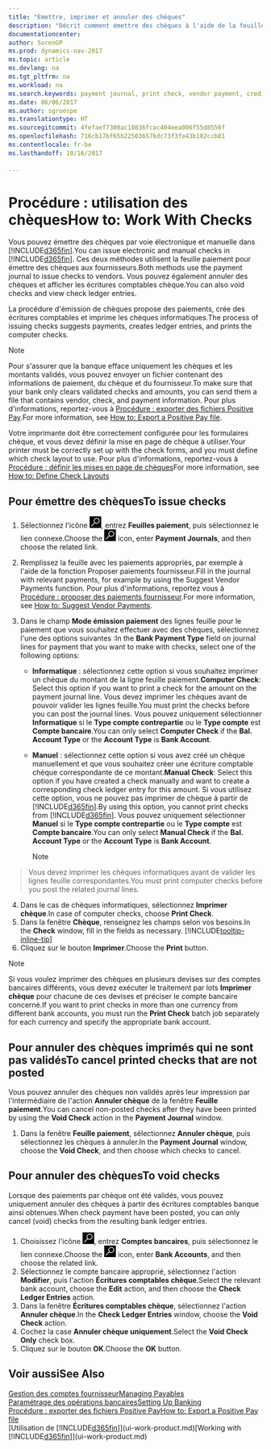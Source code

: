 ```yaml
---
title: "Emettre, imprimer et annuler des chèques"
description: "Décrit comment émettre des chèques à l'aide de la feuille paiement, imprimer des chèques, et annuler ou afficher les écritures comptables chèque dans Dynamics NAV."
documentationcenter: 
author: SorenGP
ms.prod: dynamics-nav-2017
ms.topic: article
ms.devlang: na
ms.tgt_pltfrm: na
ms.workload: na
ms.search.keywords: payment journal, print check, vendor payment, creditor, debt, balance due, AP
ms.date: 06/06/2017
ms.author: sgroespe
ms.translationtype: HT
ms.sourcegitcommit: 4fefaef7380ac10836fcac404eea006f55d8556f
ms.openlocfilehash: 716cb17bf65b225036576dc73f3fe43b102ccb81
ms.contentlocale: fr-be
ms.lasthandoff: 10/16/2017

---
```

# <a name="how-to-work-with-checks"></a><span data-ttu-id="5e117-103">Procédure : utilisation des chèques</span><span class="sxs-lookup"><span data-stu-id="5e117-103">How to: Work With Checks</span></span>
<span data-ttu-id="5e117-104">Vous pouvez émettre des chèques par voie électronique et manuelle dans [!INCLUDE[d365fin](includes/d365fin_md.md)].</span><span class="sxs-lookup"><span data-stu-id="5e117-104">You can issue electronic and manual checks in [!INCLUDE[d365fin](includes/d365fin_md.md)].</span></span> <span data-ttu-id="5e117-105">Ces deux méthodes utilisent la feuille paiement pour émettre des chèques aux fournisseurs.</span><span class="sxs-lookup"><span data-stu-id="5e117-105">Both methods use the payment journal to issue checks to vendors.</span></span> <span data-ttu-id="5e117-106">Vous pouvez également annuler des chèques et afficher les écritures comptables chèque.</span><span class="sxs-lookup"><span data-stu-id="5e117-106">You can also void checks and view check ledger entries.</span></span>

<span data-ttu-id="5e117-107">La procédure d'émission de chèques propose des paiements, crée des écritures comptables et imprime les chèques informatiques.</span><span class="sxs-lookup"><span data-stu-id="5e117-107">The process of issuing checks suggests payments, creates ledger entries, and prints the computer checks.</span></span>

> [!NOTE]  
>   <span data-ttu-id="5e117-108">Pour s'assurer que la banque efface uniquement les chèques et les montants validés, vous pouvez envoyer un fichier contenant des informations de paiement, du chèque et du fournisseur.</span><span class="sxs-lookup"><span data-stu-id="5e117-108">To make sure that your bank only clears validated checks and amounts, you can send them a file that contains vendor, check, and payment information.</span></span> <span data-ttu-id="5e117-109">Pour plus d'informations, reportez-vous à [Procédure : exporter des fichiers Positive Pay](finance-how-positive-pay.md).</span><span class="sxs-lookup"><span data-stu-id="5e117-109">For more information, see [How to: Export a Positive Pay file](finance-how-positive-pay.md).</span></span>

<span data-ttu-id="5e117-110">Votre imprimante doit être correctement configurée pour les formulaires chèque, et vous devez définir la mise en page de chèque à utiliser.</span><span class="sxs-lookup"><span data-stu-id="5e117-110">Your printer must be correctly set up with the check forms, and you must define which check layout to use.</span></span> <span data-ttu-id="5e117-111">Pour plus d'informations, reportez-vous à [Procédure : définir les mises en page de chèques](finance-how-define-check-layouts.md)</span><span class="sxs-lookup"><span data-stu-id="5e117-111">For more information, see [How to: Define Check Layouts](finance-how-define-check-layouts.md)</span></span>

## <a name="to-issue-checks"></a><span data-ttu-id="5e117-112">Pour émettre des chèques</span><span class="sxs-lookup"><span data-stu-id="5e117-112">To issue checks</span></span>
1. <span data-ttu-id="5e117-113">Sélectionnez l'icône ![Page ou état pour la recherche](media/ui-search/search_small.png "Page ou état pour la recherche"), entrez **Feuilles paiement**, puis sélectionnez le lien connexe.</span><span class="sxs-lookup"><span data-stu-id="5e117-113">Choose the ![Search for Page or Report](media/ui-search/search_small.png "Search for Page or Report icon") icon, enter **Payment Journals**, and then choose the related link.</span></span>
2. <span data-ttu-id="5e117-114">Remplissez la feuille avec les paiements appropriés, par exemple à l'aide de la fonction Proposer paiements fournisseur.</span><span class="sxs-lookup"><span data-stu-id="5e117-114">Fill in the journal with relevant payments, for example by using the Suggest Vendor Payments function.</span></span> <span data-ttu-id="5e117-115">Pour plus d'informations, reportez vous à [Procédure : proposer des paiements fournisseur](payables-how-suggest-vendor-payments.md).</span><span class="sxs-lookup"><span data-stu-id="5e117-115">For more information, see [How to: Suggest Vendor Payments](payables-how-suggest-vendor-payments.md).</span></span>
3. <span data-ttu-id="5e117-116">Dans le champ **Mode émission paiement** des lignes feuille pour le paiement que vous souhaitez effectuer avec des chèques, sélectionnez l'une des options suivantes :</span><span class="sxs-lookup"><span data-stu-id="5e117-116">In the **Bank Payment Type** field on journal lines for payment that you want to make with checks, select one of the following options:</span></span>

   * <span data-ttu-id="5e117-117">**Informatique** : sélectionnez cette option si vous souhaitez imprimer un chèque du montant de la ligne feuille paiement.</span><span class="sxs-lookup"><span data-stu-id="5e117-117">**Computer Check**: Select this option if you want to print a check for the amount on the payment journal line.</span></span> <span data-ttu-id="5e117-118">Vous devez imprimer les chèques avant de pouvoir valider les lignes feuille.</span><span class="sxs-lookup"><span data-stu-id="5e117-118">You must print the checks before you can post the journal lines.</span></span> <span data-ttu-id="5e117-119">Vous pouvez uniquement sélectionner **Informatique** si le **Type compte contrepartie** ou le **Type compte** est **Compte bancaire**.</span><span class="sxs-lookup"><span data-stu-id="5e117-119">You can only select **Computer Check** if the **Bal. Account Type** or the **Account Type** is **Bank Account**.</span></span>
   * <span data-ttu-id="5e117-120">**Manuel** : sélectionnez cette option si vous avez créé un chèque manuellement et que vous souhaitez créer une écriture comptable chèque correspondante de ce montant.</span><span class="sxs-lookup"><span data-stu-id="5e117-120">**Manual Check**: Select this option if you have created a check manually and want to create a corresponding check ledger entry for this amount.</span></span> <span data-ttu-id="5e117-121">Si vous utilisez cette option, vous ne pouvez pas imprimer de chèque à partir de [!INCLUDE[d365fin](includes/d365fin_md.md)].</span><span class="sxs-lookup"><span data-stu-id="5e117-121">By using this option, you cannot print checks from [!INCLUDE[d365fin](includes/d365fin_md.md)].</span></span> <span data-ttu-id="5e117-122">Vous pouvez uniquement sélectionner **Manuel** si le **Type compte contrepartie** ou le **Type compte** est **Compte bancaire**.</span><span class="sxs-lookup"><span data-stu-id="5e117-122">You can only select **Manual Check** if the **Bal. Account Type** or the **Account Type** is **Bank Account**.</span></span>

     > [!NOTE]  
>   <span data-ttu-id="5e117-123">Vous devez imprimer les chèques informatiques avant de valider les lignes feuille correspondantes.</span><span class="sxs-lookup"><span data-stu-id="5e117-123">You must print computer checks before you post the related journal lines.</span></span>
4. <span data-ttu-id="5e117-124">Dans le cas de chèques informatiques, sélectionnez **Imprimer chèque**.</span><span class="sxs-lookup"><span data-stu-id="5e117-124">In case of computer checks, choose **Print Check**.</span></span>
5. <span data-ttu-id="5e117-125">Dans la fenêtre **Chèque**, renseignez les champs selon vos besoins.</span><span class="sxs-lookup"><span data-stu-id="5e117-125">In the **Check** window, fill in the fields as necessary.</span></span> [!INCLUDE[tooltip-inline-tip](includes/tooltip-inline-tip_md.md)]
6. <span data-ttu-id="5e117-126">Cliquez sur le bouton **Imprimer**.</span><span class="sxs-lookup"><span data-stu-id="5e117-126">Choose the **Print** button.</span></span>

> [!NOTE]  
>   <span data-ttu-id="5e117-127">Si vous voulez imprimer des chèques en plusieurs devises sur des comptes bancaires différents, vous devez exécuter le traitement par lots **Imprimer chèque** pour chacune de ces devises et préciser le compte bancaire concerné.</span><span class="sxs-lookup"><span data-stu-id="5e117-127">If you want to print checks in more than one currency from different bank accounts, you must run the **Print Check** batch job separately for each currency and specify the appropriate bank account.</span></span>

## <a name="to-cancel-printed-checks-that-are-not-posted"></a><span data-ttu-id="5e117-128">Pour annuler des chèques imprimés qui ne sont pas validés</span><span class="sxs-lookup"><span data-stu-id="5e117-128">To cancel printed checks that are not posted</span></span>
<span data-ttu-id="5e117-129">Vous pouvez annuler des chèques non validés après leur impression par l'intermédiaire de l'action **Annuler chèque** de la fenêtre **Feuille paiement**.</span><span class="sxs-lookup"><span data-stu-id="5e117-129">You can cancel non-posted checks after they have been printed by using the **Void Check** action in the **Payment Journal** window.</span></span>

1. <span data-ttu-id="5e117-130">Dans la fenêtre **Feuille paiement**, sélectionnez **Annuler chèque**, puis sélectionnez les chèques à annuler.</span><span class="sxs-lookup"><span data-stu-id="5e117-130">In the **Payment Journal** window, choose the **Void Check**, and then choose which checks to cancel.</span></span>

## <a name="to-void-checks"></a><span data-ttu-id="5e117-131">Pour annuler des chèques</span><span class="sxs-lookup"><span data-stu-id="5e117-131">To void checks</span></span>
<span data-ttu-id="5e117-132">Lorsque des paiements par chèque ont été validés, vous pouvez uniquement annuler des chèques à partir des écritures comptables banque ainsi obtenues.</span><span class="sxs-lookup"><span data-stu-id="5e117-132">When check payment have been posted, you can only cancel (void) checks from the resulting bank ledger entries.</span></span>

1. <span data-ttu-id="5e117-133">Choisissez l'icône ![Page ou état pour la recherche](media/ui-search/search_small.png "icône Page ou état pour la recherche"), entrez **Comptes bancaires**, puis sélectionnez le lien connexe.</span><span class="sxs-lookup"><span data-stu-id="5e117-133">Choose the ![Search for Page or Report](media/ui-search/search_small.png "Search for Page or Report icon") icon, enter **Bank Accounts**, and then choose the related link.</span></span>
2. <span data-ttu-id="5e117-134">Sélectionnez le compte bancaire approprié, sélectionnez l'action **Modifier**, puis l'action **Écritures comptables chèque**.</span><span class="sxs-lookup"><span data-stu-id="5e117-134">Select the relevant bank account, choose the **Edit** action, and then choose the **Check Ledger Entries** action.</span></span>
3. <span data-ttu-id="5e117-135">Dans la fenêtre **Écritures comptables chèque**, sélectionnez l'action **Annuler chèque**.</span><span class="sxs-lookup"><span data-stu-id="5e117-135">In the **Check Ledger Entries** window, choose the **Void Check** action.</span></span>
4. <span data-ttu-id="5e117-136">Cochez la case **Annuler chèque uniquement**.</span><span class="sxs-lookup"><span data-stu-id="5e117-136">Select the **Void Check Only** check box.</span></span>
5. <span data-ttu-id="5e117-137">Cliquez sur le bouton **OK**.</span><span class="sxs-lookup"><span data-stu-id="5e117-137">Choose the **OK** button.</span></span>

## <a name="see-also"></a><span data-ttu-id="5e117-138">Voir aussi</span><span class="sxs-lookup"><span data-stu-id="5e117-138">See Also</span></span>
[<span data-ttu-id="5e117-139">Gestion des comptes fournisseur</span><span class="sxs-lookup"><span data-stu-id="5e117-139">Managing Payables</span></span>](payables-manage-payables.md)  
[<span data-ttu-id="5e117-140">Paramétrage des opérations bancaires</span><span class="sxs-lookup"><span data-stu-id="5e117-140">Setting Up Banking</span></span>](bank-setup-banking.md)  
[<span data-ttu-id="5e117-141">Procédure : exporter des fichiers Positive Pay</span><span class="sxs-lookup"><span data-stu-id="5e117-141">How to: Export a Positive Pay file</span></span>](finance-how-positive-pay.md)  
<span data-ttu-id="5e117-142">[Utilisation de [!INCLUDE[d365fin](includes/d365fin_md.md)]](ui-work-product.md)</span><span class="sxs-lookup"><span data-stu-id="5e117-142">[Working with [!INCLUDE[d365fin](includes/d365fin_md.md)]](ui-work-product.md)</span></span>  

